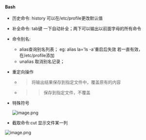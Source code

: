 
#### Bash

* 历史命令: history 可以在/etc/profile更改默认值
* 补全命令: tab键 一下自动补全；两下可以输出以前面字母的所有命令
* 命令别名:
	* alias查询别名列表；
		eg: alias la='ls -a'重启后失效
		若一直有效，在/etc/profile添加
	* unalias 取消别名记录；
* 重定向操作
	* > 将输出结果保存到指定文件中，覆盖原有的内容
	* >> 保存到指定文件，不覆盖
* 特殊符号
	
	![image.png](https://upload-images.jianshu.io/upload_images/14466577-599d77dcae010504.png?imageMogr2/auto-orient/strip%7CimageView2/2/w/1240)

* 截取命令:cut 显示文件某一列

![image.png](https://upload-images.jianshu.io/upload_images/14466577-4156a0037b49cab8.png?imageMogr2/auto-orient/strip%7CimageView2/2/w/1240)


	
																																																							
